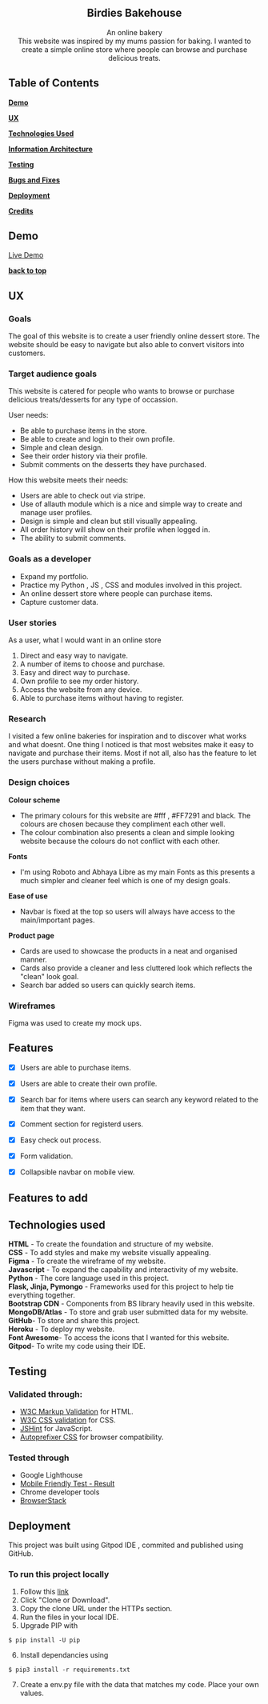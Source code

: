 <h2 align = "center">Birdies Bakehouse</h2>

<p align ="center">An online bakery<br>
This website was inspired by my mums passion for baking. I wanted to create a simple online store where people can browse and purchase delicious treats.
</p>

## Table of Contents

[**Demo**](#demo)

[**UX**](#ux)

[**Technologies Used**](#technologies-used)

[**Information Architecture**](#information-architecture)

[**Testing**](#testing)

[**Bugs and Fixes**](#bugs-and-fixes)

[**Deployment**](#deployment)

[**Credits**](#credits)

## Demo

<a href= "https://our-recipe.herokuapp.com/" target= "_blank">Live Demo</a>


[**back to top**](#table-of-contents)
## UX

### Goals

The goal of this website is to create a user friendly online dessert store. The website should be easy to navigate but also able to convert visitors into customers.

### Target audience goals

This website is catered for people who wants to browse or purchase delicious treats/desserts for any type of occassion.

User needs:
- Be able to purchase items in the store.
- Be able to create and login to their own profile.
- Simple and clean design.
- See their order history via their profile.
- Submit comments on the desserts they have purchased.

How this website meets their needs:
- Users are able to check out via stripe. 
- Use of allauth module which is a nice and simple way to create and manage user profiles.
- Design is simple and clean but still visually appealing.
- All order history will show on their profile when logged in.
- The ability to submit comments.

### Goals as a developer

- Expand my portfolio.
- Practice my Python , JS , CSS and modules involved in this project.
- An online dessert store where people can purchase items.
- Capture customer data.

### User stories

As a user, what I would want in an online store
1. Direct and easy way to navigate.
2. A number of items to choose and purchase.
3. Easy and direct way to purchase.
4. Own profile to see my order history.
5. Access the website from any device.
6. Able to purchase items without having to register.

### Research

I visited a few online bakeries for inspiration and to discover what works and what doesnt. One thing I noticed is that most websites make it easy to navigate and purchase their items.
Most if not all, also has the feature to let the users purchase without making a profile.

### Design choices

**Colour scheme**

- The primary colours for this website are #fff , #FF7291 and black. The colours are chosen because they compliment each other well.
- The colour combination also presents a clean and simple looking website because the colours do not conflict with each other.

**Fonts**

- I'm using Roboto and Abhaya Libre as my main Fonts as this presents a much simpler and cleaner feel which is one of my design goals.

**Ease of use**
- Navbar is fixed at the top so users will always have access to the main/important pages.

**Product page**
- Cards are used to showcase the products in a neat and organised manner.
- Cards also provide a cleaner and less cluttered look which reflects the "clean" look goal.
- Search bar added so users can quickly search items.


### Wireframes

Figma was used to create my mock ups.


## Features

- [x] Users are able to purchase items.
- [x] Users are able to create their own profile.
- [x] Search bar for items where users can search any keyword related to the item that they want.
- [x] Comment section for registerd users.
- [x] Easy check out process.
- [x] Form validation.
- [x] Collapsible navbar on mobile view.


## Features to add


## Technologies used

**HTML** - To create the foundation and structure of my website. <br>
**CSS** - To add styles and make my website visually appealing.<br>
**Figma** - To create the wireframe of my website.<br>
**Javascript** - To expand the capability and interactivity of my website.<br>
**Python** - The core language used in this project.<br>
**Flask, Jinja, Pymongo** - Frameworks used for this project to help tie everything together.<br>
**Bootstrap CDN** - Components from BS library heavily used in this website.<br>
**MongoDB/Atlas** - To store and grab user submitted data for my website.<br>
**GitHub**- To store and share this project.<br>
**Heroku** - To deploy my website.<br>
**Font Awesome**- To access the icons that I wanted for this website.<br>
**Gitpod**- To write my code using their IDE.<br>

## Testing 

### Validated through:

- [W3C Markup Validation]( https://validator.w3.org/) for HTML.
- [W3C CSS validation](https://jigsaw.w3.org/css-validator/) for CSS.
- [JSHint](https://jshint.com/) for JavaScript.
- [Autoprefixer CSS]( https://autoprefixer.github.io/) for browser compatibility.

### Tested through 

- Google Lighthouse
- [Mobile Friendly Test - Result](https://search.google.com/test/mobile-friendly?id=9Plrf2ZSoX8vpdkyxBGLeA)
- Chrome developer tools
- [BrowserStack](https://www.browserstack.com/)


## Deployment ##

This project was built using Gitpod IDE , commited and published using GitHub.

### To run this project locally ###

1. Follow this <a href="https://github.com/haleanana/birdies_bakehouse" target = "_blank"> link </a>
2. Click "Clone or Download". 
3. Copy the clone URL under the HTTPs section.
4. Run the files in your local IDE.
5. Upgrade PIP with 
```
$ pip install -U pip
```
6. Install dependancies using 
```
$ pip3 install -r requirements.txt
```
7.  Create a env.py file with the data that matches my code. Place your own values.
```